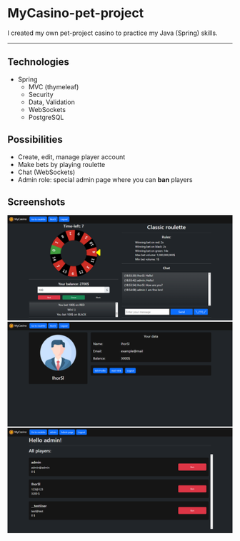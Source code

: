 # MyCasino-pet-project
I created my own pet-project casino to practice my Java (Spring) skills.
___
## Technologies
* Spring
    * MVC (thymeleaf)
    * Security
    * Data, Validation
    * WebSockets
    * PostgreSQL
## Possibilities
* Create, edit, manage player account
* Make bets by playing roulette
* Chat (WebSockets)
* Admin role: special admin page where you can **ban** players
## Screenshots
<img src="./casino_screen1.png">
<img src="./casino_screen2.png">
<img src="./casino_screen3.png">
